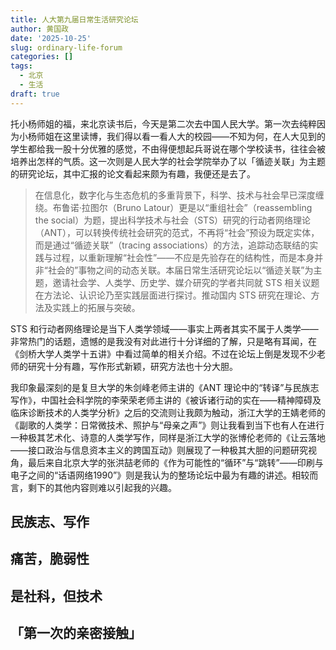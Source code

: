 ```yaml
---
title: 人大第九届日常生活研究论坛
author: 黄国政
date: '2025-10-25'
slug: ordinary-life-forum
categories: []
tags:
  - 北京
  - 生活
draft: true
---
```


<!--more-->

托小杨师姐的福，来北京读书后，今天是第二次去中国人民大学。第一次去纯粹因为小杨师姐在这里读博，我们得以看一看人大的校园——不知为何，在人大见到的学生都给我一股十分优雅的感觉，不由得便想起兵哥说在哪个学校读书，往往会被培养出怎样的气质。这一次则是人民大学的社会学院举办了以「循迹关联」为主题的研究论坛，其中汇报的论文看起来颇为有趣，我便还是去了。

> 在信息化，数字化与生态危机的多重背景下，科学、技术与社会早已深度缠绕。布鲁诺·拉图尔（Bruno Latour）更是以“重组社会”（reassembling the social）为题，提出科学技术与社会（STS）研究的行动者网络理论（ANT），可以转换传统社会研究的范式，不再将“社会”预设为既定实体，而是通过“循迹关联”（tracing associations）的方法，追踪动态联结的实践与过程，以重新理解“社会性”——不应是先验存在的结构性，而是本身并非“社会的”事物之间的动态关联。本届日常生活研究论坛以“循迹关联”为主题，邀请社会学、人类学、历史学、媒介研究的学者共同就 STS 相关议题在方法论、认识论乃至实践层面进行探讨。推动国内 STS 研究在理论、方法及实践上的拓展与突破。

STS 和行动者网络理论是当下人类学领域——事实上两者其实不属于人类学——非常热门的话题，遗憾的是我没有对此进行十分详细的了解，只是略有耳闻，在《剑桥大学人类学十五讲》中看过简单的相关介绍。不过在论坛上倒是发现不少老师的研究十分有趣，写作形式新颖，研究方法也十分大胆。

我印象最深刻的是复旦大学的朱剑峰老师主讲的《ANT 理论中的“转译”与民族志写作》，中国社会科学院的李荣荣老师主讲的《被诉诸行动的实在——精神障碍及临床诊断技术的人类学分析》之后的交流则让我颇为触动，浙江大学的王婧老师的《副歌的人类学：日常微技术、照护与“母亲之声”》则让我看到当下也有人在进行一种极其艺术化、诗意的人类学写作，同样是浙江大学的张博伦老师的《让云落地——接口政治与信息资本主义的跨国互动》则展现了一种极其大胆的问题研究视角，最后来自北京大学的张洪喆老师的《作为可能性的“循环”与“跳转”——印刷与电子之间的“话语网络1990”》则是我认为的整场论坛中最为有趣的讲述。相较而言，剩下的其他内容则难以引起我的兴趣。

## 民族志、写作



## 痛苦，脆弱性

## 是社科，但技术

## 「第一次的亲密接触」